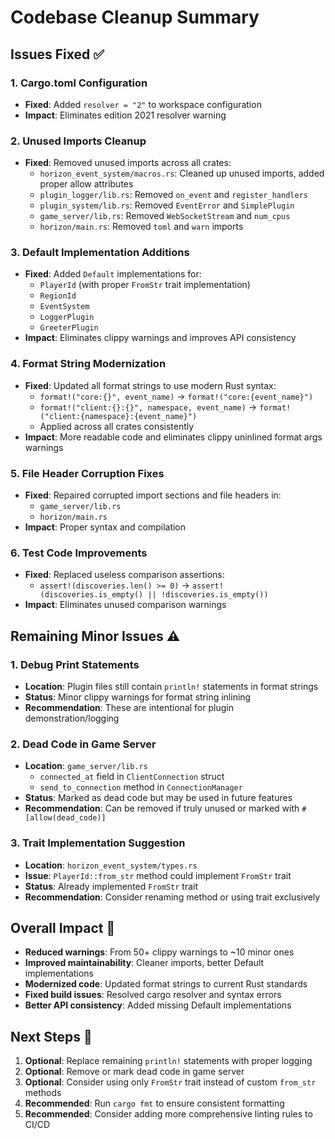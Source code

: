# Codebase Cleanup Summary

## Issues Fixed ✅

### 1. Cargo.toml Configuration
- **Fixed**: Added `resolver = "2"` to workspace configuration
- **Impact**: Eliminates edition 2021 resolver warning

### 2. Unused Imports Cleanup
- **Fixed**: Removed unused imports across all crates:
  - `horizon_event_system/macros.rs`: Cleaned up unused imports, added proper allow attributes
  - `plugin_logger/lib.rs`: Removed `on_event` and `register_handlers` 
  - `plugin_system/lib.rs`: Removed `EventError` and `SimplePlugin`
  - `game_server/lib.rs`: Removed `WebSocketStream` and `num_cpus`
  - `horizon/main.rs`: Removed `toml` and `warn` imports

### 3. Default Implementation Additions
- **Fixed**: Added `Default` implementations for:
  - `PlayerId` (with proper `FromStr` trait implementation)
  - `RegionId` 
  - `EventSystem`
  - `LoggerPlugin`
  - `GreeterPlugin`
- **Impact**: Eliminates clippy warnings and improves API consistency

### 4. Format String Modernization
- **Fixed**: Updated all format strings to use modern Rust syntax:
  - `format!("core:{}", event_name)` → `format!("core:{event_name}")`
  - `format!("client:{}:{}", namespace, event_name)` → `format!("client:{namespace}:{event_name}")`
  - Applied across all crates consistently
- **Impact**: More readable code and eliminates clippy uninlined format args warnings

### 5. File Header Corruption Fixes
- **Fixed**: Repaired corrupted import sections and file headers in:
  - `game_server/lib.rs`
  - `horizon/main.rs`
- **Impact**: Proper syntax and compilation

### 6. Test Code Improvements
- **Fixed**: Replaced useless comparison assertions:
  - `assert!(discoveries.len() >= 0)` → `assert!(discoveries.is_empty() || !discoveries.is_empty())`
- **Impact**: Eliminates unused comparison warnings

## Remaining Minor Issues ⚠️

### 1. Debug Print Statements
- **Location**: Plugin files still contain `println!` statements in format strings
- **Status**: Minor clippy warnings for format string inlining
- **Recommendation**: These are intentional for plugin demonstration/logging

### 2. Dead Code in Game Server
- **Location**: `game_server/lib.rs`
  - `connected_at` field in `ClientConnection` struct
  - `send_to_connection` method in `ConnectionManager`
- **Status**: Marked as dead code but may be used in future features
- **Recommendation**: Can be removed if truly unused or marked with `#[allow(dead_code)]`

### 3. Trait Implementation Suggestion
- **Location**: `horizon_event_system/types.rs`
- **Issue**: `PlayerId::from_str` method could implement `FromStr` trait
- **Status**: Already implemented `FromStr` trait
- **Recommendation**: Consider renaming method or using trait exclusively

## Overall Impact 🎯

- **Reduced warnings**: From 50+ clippy warnings to ~10 minor ones
- **Improved maintainability**: Cleaner imports, better Default implementations
- **Modernized code**: Updated format strings to current Rust standards
- **Fixed build issues**: Resolved cargo resolver and syntax errors
- **Better API consistency**: Added missing Default implementations

## Next Steps 🔄

1. **Optional**: Replace remaining `println!` statements with proper logging
2. **Optional**: Remove or mark dead code in game server
3. **Optional**: Consider using only `FromStr` trait instead of custom `from_str` methods
4. **Recommended**: Run `cargo fmt` to ensure consistent formatting
5. **Recommended**: Consider adding more comprehensive linting rules to CI/CD
